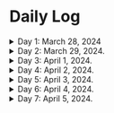 # Daily Log

<details>
  <summary>Day 1: March 28, 2024</summary>

  ### Today's Progress:
  * Started React course on freeCodeCamp, 20/47 completed
  * Started Command Line basics by [Traversy Media](https://www.youtube.com/watch?v=uwAqEzhyjtw&list=PPSV)
  * Started React Course on Odin Projects. Completed 7/26

  ### Link to work:
  * Started a frontend challenge on frontend mentor
  * [social-media-dashboard]( https://0tieno.github.io/Social-media-dashboard-with-theme-switcher/)

  ### New thing(s) learned:
  1. Basic Commands. See the [gist file](https://gist.github.com/0tieno/78c465b02217a830825eb648dd4ba582)
  2. Props,
  3. JSX,
  4. Best react structure,
  5. Components,
  6.  Rendering Techniques in Lists and components,
  7.  Keys in React

  ### Thoughts:
  * That which at first seems difficult by constant repetition grows easy.

  ### Time spent coding
  * 1hr 23mins
</details>

<details>
  <summary>Day 2: March 29, 2024.</summary>
  
  ### Today's Progress:
  
  * started learning tailwind css

  ### Link to work:

  ### New things learned: 
  
  * tailwindcss

  ### Thoughts:

  ### Time spent
  
  * 0 hours
</details>

<details>
  <summary>Day 3: April 1, 2024.</summary>
  
  ### Today's Progress:
  
  * worked on the Crowny Hotel website
  * Continued tailwindcss
    
  ### Link to work:

  ### New things learned: 
 
  ### Thoughts:

  ### Time spent Coding
  
  * 48mins
</details>

<details>
  <summary>Day 4: April 2, 2024.</summary>
  
  ### Today's Progress:

  * I worked on my 3d developer portfolio using react

  ### Link to work:

  ### New things learned:

  ### Thoughts:

  ### Time spent Coding
  
  * 2ours 9mins
</details>

<details>
  <summary>Day 5: April 3, 2024.</summary>
  
  ### Today's Progress:

  *  worked on a modern bank application using React JS and TailwindCss

  ### Link to work: 

  ### New things learned:

  * tailwindcss
  * react folder structure

  ### Thoughts:

  ### Time spent Coding
  
  * 3hours 10mins 
</details>

<details>
  <summary>Day 6: April 4, 2024.</summary>
  
  ### Today's Progress:

  * worked on grid css on odin projects Javascript full-stack path

  ### Link to work:

  * [deployed to Github pages first challenge](https://0tieno.github.io/01-grid-layout-1/)
  * [deployed also the second challenge to GitHub pages](https://0tieno.github.io/01-grid-layout-2/)

  ### New things learned:

  * layout designs by CSS grid

  ### Thoughts:

  * Don't assume you know until you do it!

  ### Time spent coding

  * 3hours 39mins
</details>

<details>
  <summary>Day 7: April 5, 2024.</summary>
  
  ### Today's Progress:

  * [Finished on grid css on odin projects Javascript full-stack path]( https://0tieno.github.io/Odin-dashboard-project/)

  ### Link to work:

  * deployed to Github pages 3rd challenge:

  ### New things learned:

  * layout designs by CSS grid

  ### Thoughts:

  * Don't assume you know until you do it!

  ### Time spent: 

  * < 10mins
</details>


